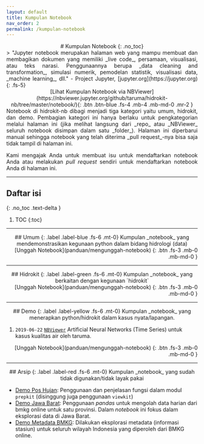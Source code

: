 ```yaml
---
layout: default
title: Kumpulan Notebook
nav_order: 2
permalink: /kumpulan-notebook
---
```

<div align="center" markdown="1">
# Kumpulan Notebook
{: .no_toc}
</div>

<div align="justify" markdown="1">
> "Jupyter notebook merupakan halaman web yang mampu membuat dan membagikan dokumen yang memiliki _live code_, persamaan, visualisasi, atau teks narasi. Penggunaannya berupa _data cleaning and transformation_, simulasi numerik, pemodelan statistik, visualisasi data, _machine learning_, dll." - Project Jupyter, [jupyter.org](https://jupyter.org)
{: .fs-5}
</div>

<div align="center" markdown="1">
[Lihat Kumpulan Notebook via NBViewer](https://nbviewer.jupyter.org/github/taruma/hidrokit-nb/tree/master/notebook/){: .btn .btn-blue .fs-4 .mb-4 .mb-md-0 .mr-2 }
</div>

<div align="justify" markdown="1">
Notebook di hidrokit-nb dibagi menjadi tiga kategori yaitu umum, hidrokit, dan demo. Pembagian kategori ini hanya berlaku untuk pengkategorian melalui halaman ini (jika melihat langsung dari _repo_ atau _NBViewer_ seluruh notebook disimpan dalam satu _folder_). Halaman ini diperbarui manual sehingga notebook yang telah diterima _pull request_-nya bisa saja tidak tampil di halaman ini. 

Kami mengajak Anda untuk membuat isu untuk mendaftarkan notebook Anda atau melakukan _pull request_ sendiri untuk mendaftarkan notebook Anda di halaman ini.
</div>


---

## Daftar isi
{: .no_toc .text-delta }

1. TOC
{:toc}

---
<div align="center" markdown="1">
## Umum <!-- ---------NOTEBOOK KATEGORI UMUM --------- -->
{: .label .label-blue .fs-6 .mt-0}
Kumpulan _notebook_ yang mendemonstrasikan kegunaan python dalam bidang hidrologi (data)
</div>

<!-- AWAL DAFTAR NOTEBOOK KATEGORI UMUM -->
<!-- TAMBAHKAN NOTEBOOK ANDA DISINI -->


<!-- AKHIR DAFTAR NOTEBOOK KATEGORI UMUM -->

<div align="right" markdown="1">
[Unggah Notebook](panduan/mengunggah-notebook)
{: .btn .fs-3 .mb-0 .mb-md-0 }
</div>


---
<div align="center" markdown="1">
## Hidrokit <!-- ---------NOTEBOOK KATEGORI HIDROKIT --------- -->
{: .label .label-green .fs-6 .mt-0}
Kumpulan _notebook_ yang berkaitan dengan kegunaan `hidrokit`
</div>

<!-- AWAL DAFTAR NOTEBOOK KATEGORI HIDROKIT -->
<!-- TAMBAHKAN NOTEBOOK ANDA DISINI -->


<!-- AKHIR DAFTAR NOTEBOOK KATEGORI HIDROKIT -->

<div align="right" markdown="1">
[Unggah Notebook](panduan/mengunggah-notebook)
{: .btn .fs-3 .mb-0 .mb-md-0 }
</div>

---
<div align="center" markdown="1">
## Demo <!-- ---------NOTEBOOK KATEGORI DEMO --------- -->
{: .label .label-yellow .fs-6 .mt-0}
Kumpulan _notebook_ yang menerapkan python/hidrokit dalam kasus nyata/lapangan.
</div>

<!-- AWAL DAFTAR NOTEBOOK KATEGORI DEMO -->
<!-- TAMBAHKAN NOTEBOOK ANDA DISINI -->

1. `2019-06-22` [`NBViewer`](https://nbviewer.jupyter.org/github/taruma/hidrokit-nb/blob/master/notebook/taruma-ann-ka.ipynb) Artificial Neural Networks (Time Series) untuk kasus kualitas air oleh taruma.

<!-- AKHIR DAFTAR NOTEBOOK KATEGORI DEMO -->


<div align="right" markdown="1">
[Unggah Notebook](panduan/mengunggah-notebook)
{: .btn .fs-3 .mb-0 .mb-md-0 }
</div>

---
<div align="center" markdown="1">
## Arsip
{: .label .label-red .fs-6 .mt-0}
Kumpulan _notebook_ yang sudah tidak digunakan/tidak layak pakai
</div>

- [Demo Pos Hujan](https://nbviewer.jupyter.org/github/taruma/hidrokit-nb/blob/master/_old/demo_pos_hujan.ipynb): Penggunaan dan penjelasan fungsi dalam modul `prepkit` (disinggung juga penggunaan `viewkit`)
- [Demo Jawa Barat](https://nbviewer.jupyter.org/github/taruma/hidrokit-nb/blob/master/_old/demo_data_jawa_barat.ipynb): Penggunaan _pandas_ untuk mengolah data harian dari bmkg online untuk satu provinsi. Dalam _notebook_ ini fokus dalam eksplorasi data di Jawa Barat.
- [Demo Metadata BMKG](https://nbviewer.jupyter.org/github/taruma/hidrokit-nb/blob/master/_old/demo_metadata_bmkg.ipynb): Dilakukan eksplorasi metadata (informasi stasiun) untuk seluruh wilayah Indonesia yang diperoleh dari BMKG online. 

<!-- Link -->
[taruma]: https://github.com/taruma